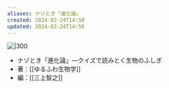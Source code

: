 ```yaml
---
aliases: ナゾとき「進化論」
created: 2024-02-24T14:58
updated: 2024-02-24T14:58
---
```


![|300](https://cdn.kdkw.jp/cover_500/322207/322207000220.jpg)

- ナゾとき「進化論」—クイズで読みとく生物のふしぎ
- 著：[[ゆるふわ生物学]]
- 編：[[三上智之]]


